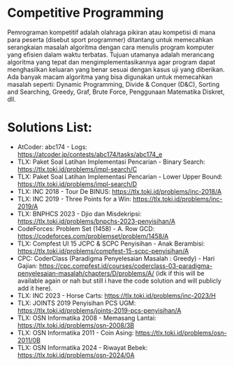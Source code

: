 # Competitive Programming
Pemrograman kompetitif adalah olahraga pikiran atau kompetisi di mana para peserta (disebut sport programmer) ditantang untuk memecahkan serangkaian masalah algoritma dengan cara menulis program komputer yang efisien dalam waktu terbatas. Tujuan utamanya adalah merancang algoritma yang tepat dan mengimplementasikannya agar program dapat menghasilkan keluaran yang benar sesuai dengan kasus uji yang diberikan. Ada banyak macam algoritma yang bisa digunakan untuk memecahkan masalah seperti: Dynamic Programming, Divide & Conquer (D&C), Sorting and Searching, Greedy, Graf, Brute Force, Penggunaan Matematika Diskret, dll.

# Solutions List:

- AtCoder: abc174 - Logs: https://atcoder.jp/contests/abc174/tasks/abc174_e
- TLX: Paket Soal Latihan Implementasi Pencarian - Binary Search: https://tlx.toki.id/problems/impl-search/C
- TLX: Paket Soal Latihan Implementasi Pencarian - Lower Upper Bound: https://tlx.toki.id/problems/impl-search/D
- TLX: INC 2018 - Tour De BINUS: https://tlx.toki.id/problems/inc-2018/A
- TLX: INC 2019 - Three Points for a Win: https://tlx.toki.id/problems/inc-2019/A
- TLX: BNPHCS 2023 - Djio dan Misdekripsi: https://tlx.toki.id/problems/bnpchs-2023-penyisihan/A
- CodeForces: Problem Set (1458) - A. Row GCD: https://codeforces.com/problemset/problem/1458/A
- TLX: Compfest UI 15 JCPC & SCPC Penyisihan - Anak Berambisi: https://tlx.toki.id/problems/compfest-15-scpc-penyisihan/A
- CPC: CoderClass (Paradigma Penyelesaian Masalah : Greedy) - Hari Gajian: https://cpc.compfest.id/courses/coderclass-03-paradigma-penyelesaian-masalah/chapters/D/problems/A/ (idk if this will be available again or nah but still i have the code solution and will publicly add it here).
- TLX: INC 2023 - Horse Carts: https://tlx.toki.id/problems/inc-2023/H
- TLX: JOINTS 2019 Penyisihan PCS UGM: https://tlx.toki.id/problems/joints-2019-pcs-penyisihan/A
- TLX: OSN Informatika 2008 - Memasang Lantai: https://tlx.toki.id/problems/osn-2008/3B
- TLX: OSN Informatika 2011 - Coin Asing: https://tlx.toki.id/problems/osn-2011/0B
- TLX: OSN Informatika 2024 - Riwayat Bebek: https://tlx.toki.id/problems/osn-2024/0A
  

